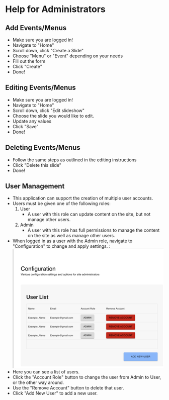 # Help for Administrators
## Add Events/Menus
- Make sure you are logged in!
- Navigate to "Home"
- Scroll down, click "Create a Slide"
- Choose "Menu" or "Event" depending on your needs
- Fill out the form
- Click "Create"
- Done!
## Editing Events/Menus
- Make sure you are logged in!
- Navigate to "Home"
- Scroll down, click "Edit slideshow"
- Choose the slide you would like to edit.
- Update any values
- Click "Save"
- Done!
## Deleting Events/Menus
- Follow the same steps as outlined in the editing instructions
- Click "Delete this slide"
- Done!
## User Management
- This application can support the creation of multiple user accounts.
- Users must be given one of the following roles:
    1. User
        - A user with this role can update content on the site, but not manage other users.
    1. Admin
        - A user with this role has full permissions to manage the content on the site as well as manage other users.
- When logged in as a user with the Admin role, navigate to "Configuration" to change and apply settings.
:
![Config Page](images/config.png)
- Here you can see a list of users.
- Click the "Account Role" button to change the user from Admin to User, or the other way around.
- Use the "Remove Account" button to delete that user.
- Click "Add New User" to add a new user.